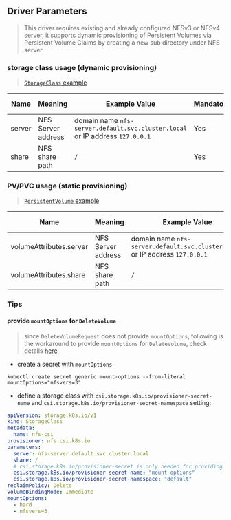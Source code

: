 ## Driver Parameters
> This driver requires existing and already configured NFSv3 or NFSv4 server, it supports dynamic provisioning of Persistent Volumes via Persistent Volume Claims by creating a new sub directory under NFS server.

### storage class usage (dynamic provisioning)
> [`StorageClass` example](../deploy/example/storageclass-nfs.yaml)

Name | Meaning | Example Value | Mandatory | Default value
--- | --- | --- | --- | ---
server | NFS Server address | domain name `nfs-server.default.svc.cluster.local` <br>or IP address `127.0.0.1` | Yes |
share | NFS share path | `/` | Yes |

### PV/PVC usage (static provisioning)
> [`PersistentVolume` example](../deploy/example/pv-nfs-csi.yaml)

Name | Meaning | Example Value | Mandatory | Default value
--- | --- | --- | --- | ---
volumeAttributes.server | NFS Server address | domain name `nfs-server.default.svc.cluster.local` <br>or IP address `127.0.0.1` | Yes |
volumeAttributes.share | NFS share path | `/` |  Yes  |


### Tips
#### provide `mountOptions` for `DeleteVolume`
> since `DeleteVolumeRequest` does not provide `mountOptions`, following is the workaround to provide `mountOptions` for `DeleteVolume`, check details [here](https://github.com/kubernetes-csi/csi-driver-nfs/issues/260)
  - create a secret with `mountOptions`
```console
kubectl create secret generic mount-options --from-literal mountOptions="nfsvers=3"
```
  - define a storage class with `csi.storage.k8s.io/provisioner-secret-name` and `csi.storage.k8s.io/provisioner-secret-namespace` setting:
```yaml
apiVersion: storage.k8s.io/v1
kind: StorageClass
metadata:
  name: nfs-csi
provisioner: nfs.csi.k8s.io
parameters:
  server: nfs-server.default.svc.cluster.local
  share: /
  # csi.storage.k8s.io/provisioner-secret is only needed for providing mountOptions in DeleteVolume
  csi.storage.k8s.io/provisioner-secret-name: "mount-options"
  csi.storage.k8s.io/provisioner-secret-namespace: "default"
reclaimPolicy: Delete
volumeBindingMode: Immediate
mountOptions:
  - hard
  - nfsvers=3
```
